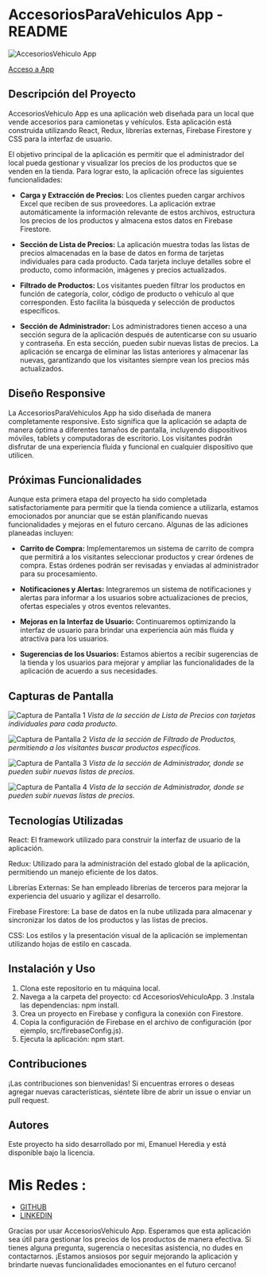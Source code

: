 # AccesoriosParaVehiculos App - README

![AccesoriosVehiculo App](src/assets/imgReadme/Captura%20desde%202023-08-21%2020-32-11.png)

[Acceso a App](https://power-tracker.vercel.app/)

## Descripción del Proyecto

AccesoriosVehiculo App es una aplicación web diseñada para un local que vende accesorios para camionetas y vehículos. Esta aplicación está construida utilizando React, Redux, librerías externas, Firebase Firestore y CSS para la interfaz de usuario.

El objetivo principal de la aplicación es permitir que el administrador del local pueda gestionar y visualizar los precios de los productos que se venden en la tienda. Para lograr esto, la aplicación ofrece las siguientes funcionalidades:

-   **Carga y Extracción de Precios:** Los clientes pueden cargar archivos Excel que reciben de sus proveedores. La aplicación extrae automáticamente la información relevante de estos archivos, estructura los precios de los productos y almacena estos datos en Firebase Firestore.

-   **Sección de Lista de Precios:** La aplicación muestra todas las listas de precios almacenadas en la base de datos en forma de tarjetas individuales para cada producto. Cada tarjeta incluye detalles sobre el producto, como información, imágenes y precios actualizados.

-   **Filtrado de Productos:** Los visitantes pueden filtrar los productos en función de categoría, color, código de producto o vehículo al que corresponden. Esto facilita la búsqueda y selección de productos específicos.

-   **Sección de Administrador:** Los administradores tienen acceso a una sección segura de la aplicación después de autenticarse con su usuario y contraseña. En esta sección, pueden subir nuevas listas de precios. La aplicación se encarga de eliminar las listas anteriores y almacenar las nuevas, garantizando que los visitantes siempre vean los precios más actualizados.

## Diseño Responsive

La AccesoriosParaVehiculos App ha sido diseñada de manera completamente responsive. Esto significa que la aplicación se adapta de manera óptima a diferentes tamaños de pantalla, incluyendo dispositivos móviles, tablets y computadoras de escritorio. Los visitantes podrán disfrutar de una experiencia fluida y funcional en cualquier dispositivo que utilicen.

## Próximas Funcionalidades

Aunque esta primera etapa del proyecto ha sido completada satisfactoriamente para permitir que la tienda comience a utilizarla, estamos emocionados por anunciar que se están planificando nuevas funcionalidades y mejoras en el futuro cercano. Algunas de las adiciones planeadas incluyen:

-   **Carrito de Compra:** Implementaremos un sistema de carrito de compra que permitirá a los visitantes seleccionar productos y crear órdenes de compra. Estas órdenes podrán ser revisadas y enviadas al administrador para su procesamiento.

-   **Notificaciones y Alertas:** Integraremos un sistema de notificaciones y alertas para informar a los usuarios sobre actualizaciones de precios, ofertas especiales y otros eventos relevantes.

-   **Mejoras en la Interfaz de Usuario:** Continuaremos optimizando la interfaz de usuario para brindar una experiencia aún más fluida y atractiva para los usuarios.

-   **Sugerencias de los Usuarios:** Estamos abiertos a recibir sugerencias de la tienda y los usuarios para mejorar y ampliar las funcionalidades de la aplicación de acuerdo a sus necesidades.

## Capturas de Pantalla

![Captura de Pantalla 1](src/assets/imgReadme/Captura%20desde%202023-08-21%2020-32-11.png)
_Vista de la sección de Lista de Precios con tarjetas individuales para cada producto._

![Captura de Pantalla 2](src/assets/imgReadme/Captura%20desde%202023-08-21%2020-31-32.png)
_Vista de la sección de Filtrado de Productos, permitiendo a los visitantes buscar productos específicos._

![Captura de Pantalla 3](src/assets/imgReadme/Captura%20desde%202023-08-21%2020-31-40.png)
_Vista de la sección de Administrador, donde se pueden subir nuevas listas de precios._

![Captura de Pantalla 4](src/assets/imgReadme/Captura%20desde%202023-08-21%2020-31-59.png)
_Vista de la sección de Administrador, donde se pueden subir nuevas listas de precios._

## Tecnologías Utilizadas

React: El framework utilizado para construir la interfaz de usuario de la aplicación.

Redux: Utilizado para la administración del estado global de la aplicación, permitiendo un manejo eficiente de los datos.

Librerías Externas: Se han empleado librerías de terceros para mejorar la experiencia del usuario y agilizar el desarrollo.

Firebase Firestore: La base de datos en la nube utilizada para almacenar y sincronizar los datos de los productos y las listas de precios.

CSS: Los estilos y la presentación visual de la aplicación se implementan utilizando hojas de estilo en cascada.

## Instalación y Uso

1. Clona este repositorio en tu máquina local.
2. Navega a la carpeta del proyecto: cd AccesoriosVehiculoApp.
   3 .Instala las dependencias: npm install.
3. Crea un proyecto en Firebase y configura la conexión con Firestore.
4. Copia la configuración de Firebase en el archivo de configuración (por ejemplo, src/firebaseConfig.js).
5. Ejecuta la aplicación: npm start.

## Contribuciones

¡Las contribuciones son bienvenidas! Si encuentras errores o deseas agregar nuevas características, siéntete libre de abrir un issue o enviar un pull request.

## Autores

Este proyecto ha sido desarrollado por mi, Emanuel Heredia y está disponible bajo la licencia.

# Mis Redes :

-   [GITHUB](https://github.com/emanuelheredia)
-   [LINKEDIN](https://www.linkedin.com/in/emanuel-heredia-41749421a/)

Gracias por usar AccesoriosVehiculo App. Esperamos que esta aplicación sea útil para gestionar los precios de los productos de manera efectiva. Si tienes alguna pregunta, sugerencia o necesitas asistencia, no dudes en contactarnos. ¡Estamos ansiosos por seguir mejorando la aplicación y brindarte nuevas funcionalidades emocionantes en el futuro cercano!
